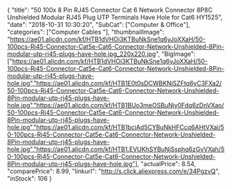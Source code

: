{
	"title": "50 100x 8 Pin RJ45 Connector Cat 6 Network Connector 8P8C Unshielded Modular RJ45 Plug UTP Terminals Have Hole for Cat6 HY1525",
	"date": "2018-10-31 10:30:20",
	"SubCat": ["Computer & Office"],
	"categories": ["Computer Cables "],
	"thumbnailImage": "https://ae01.alicdn.com/kf/HTB1dVHOi3KTBuNkSne1q6yJoXXaH/50-100pcs-Rj45-Connector-Cat5e-Cat6-Connector-Network-Unshielded-8Pin-modular-utp-rj45-plugs-have-hole.jpg_220x220.jpg",
	"BigImage": ["https://ae01.alicdn.com/kf/HTB1dVHOi3KTBuNkSne1q6yJoXXaH/50-100pcs-Rj45-Connector-Cat5e-Cat6-Connector-Network-Unshielded-8Pin-modular-utp-rj45-plugs-have-hole.jpg","https://ae01.alicdn.com/kf/HTB1E0t0sDCWBKNjSZFtq6yC3FXa2/50-100pcs-Rj45-Connector-Cat5e-Cat6-Connector-Network-Unshielded-8Pin-modular-utp-rj45-plugs-have-hole.jpg","https://ae01.alicdn.com/kf/HTB1BUo3meOSBuNjy0Fdq6zDnVXao/50-100pcs-Rj45-Connector-Cat5e-Cat6-Connector-Network-Unshielded-8Pin-modular-utp-rj45-plugs-have-hole.jpg","https://ae01.alicdn.com/kf/HTB1bcjAd5CYBuNkHFCcq6AHtVXai/50-100pcs-Rj45-Connector-Cat5e-Cat6-Connector-Network-Unshielded-8Pin-modular-utp-rj45-plugs-have-hole.jpg","https://ae01.alicdn.com/kf/HTB1.EVUKhSYBuNjSsphq6zGvVXah/50-100pcs-Rj45-Connector-Cat5e-Cat6-Connector-Network-Unshielded-8Pin-modular-utp-rj45-plugs-have-hole.jpg"],
	"actualPrice": 8.54,
	"comparePrice": 8.99,
	"linkurl": "http://s.click.aliexpress.com/e/34PgzvQ",
	"inStock": 106
}
